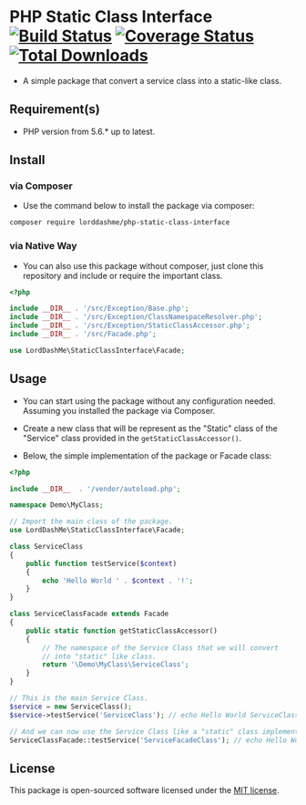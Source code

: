 # PHP Static Class Interface [![Build Status](https://travis-ci.org/LordDashMe/php-static-class-interface.svg?branch=master)](https://travis-ci.org/LordDashMe/php-static-class-interface) [![Coverage Status](https://coveralls.io/repos/github/LordDashMe/php-static-class-interface/badge.svg?branch=master)](https://coveralls.io/github/LordDashMe/php-static-class-interface?branch=master) [![Total Downloads](https://poser.pugx.org/lorddashme/php-static-class-interface/downloads)](https://packagist.org/packages/lorddashme/php-static-class-interface/stats)

- A simple package that convert a service class into a static-like class.

## Requirement(s)

- PHP version from 5.6.* up to latest.

## Install

### via Composer

- Use the command below to install the package via composer:

```txt
composer require lorddashme/php-static-class-interface
```

### via Native Way

- You can also use this package without composer, just clone this repository and include or require the important class.

```php
<?php

include __DIR__ . '/src/Exception/Base.php';
include __DIR__ . '/src/Exception/ClassNamespaceResolver.php';
include __DIR__ . '/src/Exception/StaticClassAccessor.php';
include __DIR__ . '/src/Facade.php';

use LordDashMe\StaticClassInterface\Facade;

```

## Usage

- You can start using the package without any configuration needed. Assuming you installed the package via Composer.

- Create a new class that will be represent as the "Static" class of the "Service" class provided in the ```getStaticClassAccessor()```.

- Below, the simple implementation of the package or Facade class:

```php
<?php

include __DIR__  . '/vendor/autoload.php';

namespace Demo\MyClass;

// Import the main class of the package.
use LordDashMe\StaticClassInterface\Facade;

class ServiceClass
{
    public function testService($context)
    {
        echo 'Hello World ' . $context . '!';
    }
}

class ServiceClassFacade extends Facade
{
    public static function getStaticClassAccessor()
    {
        // The namespace of the Service Class that we will convert
        // into "static" like class.
        return '\Demo\MyClass\ServiceClass';
    }
}

// This is the main Service Class.
$service = new ServiceClass();
$service->testService('ServiceClass'); // echo Hello World ServiceClass!

// And we can now use the Service Class like a "static" class implementation.
ServiceClassFacade::testService('ServiceFacadeClass'); // echo Hello World ServiceFacadeClass!
```

## License

This package is open-sourced software licensed under the [MIT license](https://opensource.org/licenses/MIT).
